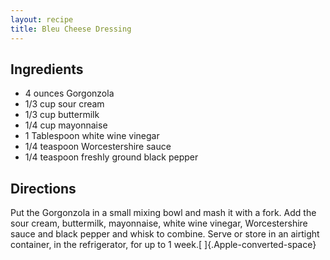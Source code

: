 ```yaml
---
layout: recipe
title: Bleu Cheese Dressing
---
```


## Ingredients

* 4 ounces Gorgonzola
* 1/3 cup sour cream
* 1/3 cup buttermilk
* 1/4 cup mayonnaise
* 1 Tablespoon white wine vinegar
* 1/4 teaspoon Worcestershire sauce
* 1/4 teaspoon freshly ground black pepper

## Directions

Put the Gorgonzola in a small mixing bowl and mash it with a fork. Add
the sour cream, buttermilk, mayonnaise, white wine vinegar,
Worcestershire sauce and black pepper and whisk to combine. Serve or
store in an airtight container, in the refrigerator, for up to 1
week.[ ]{.Apple-converted-space}
